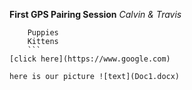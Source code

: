 **First GPS Pairing Session**
*Calvin & Travis*
```Words
    Puppies
    Kittens
    ```
[click here](https://www.google.com)

here is our picture ![text](Doc1.docx)